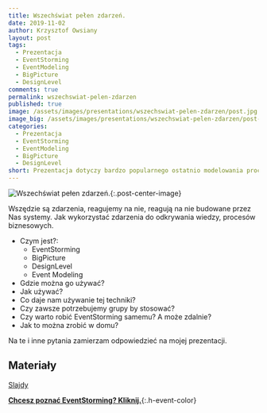 ```yaml
---
title: Wszechświat pełen zdarzeń.
date: 2019-11-02
author: Krzysztof Owsiany
layout: post
tags:
  - Prezentacja
  - EventStorming
  - EventModeling
  - BigPicture
  - DesignLevel
comments: true
permalink: wszechswiat-pelen-zdarzen
published: true
image: /assets/images/presentations/wszechswiat-pelen-zdarzen/post.jpg
image_big: /assets/images/presentations/wszechswiat-pelen-zdarzen/post-big.jpg
categories:
  - Prezentacja
  - EventStorming
  - EventModeling
  - BigPicture
  - DesignLevel
short: Prezentacja dotyczy bardzo popularnego ostatnio modelowania procesów/domen przy pomocy karteczek samoprzylepnych. W trakcie prelekcji przedstawiam czym jest <b>EventStorming</b> oraz <b>Event Modeling</b>. Uczestnicy będą mieli okazje na żywo zobaczyć EventStorming w trakcie szybkiej eksploracji z wykorzystaniem realnych narzędzi i board'a.
---
```

![Wszechświat pełen zdarzeń.][post-big]{:.post-center-image}

Wszędzie są zdarzenia, reagujemy na nie, reagują na nie budowane przez Nas systemy. 
Jak wykorzystać zdarzenia do odkrywania wiedzy, procesów biznesowych.
 
* Czym jest?:
  *  EventStorming
  *  BigPicture
  *  DesignLevel
  *  Event Modeling 
* Gdzie można go używać? 
* Jak używać? 
* Co daje nam używanie tej techniki? 
* Czy zawsze potrzebujemy grupy by stosować? 
* Czy warto robić EventStorming samemu? A może zdalnie?  
* Jak to można zrobić w domu? 

Na te i inne pytania zamierzam odpowiedzieć na mojej prezentacji. 

## Materiały
[Slajdy][slides]

**[Chcesz poznać EventStorming? Kliknij.]**{:.h-event-color}

[Chcesz poznać EventStorming? Kliknij.]: https://szkolaeventstormingu.pl?utm_source=mrdev&utm_medium=post&utm_campaign=szkolaeventstormingu&utm_content=presentation_post

[slides]: /assets/slides/wszechswiat-pelen-zdarzen.pdf

[post]: /assets/images/presentations/wszechswiat-pelen-zdarzen/post.jpg
[post-big]: /assets/images/presentations/wszechswiat-pelen-zdarzen/post-big.jpg